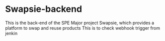 # Swapsie-backend
This is the back-end of the SPE Major project Swapsie, which provides a platform to swap and reuse products 
This is to check webhook trigger from jenkin
